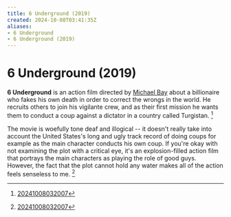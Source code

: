 ```yaml
---
title: 6 Underground (2019)
created: 2024-10-08T03:41:35Z
aliases:
- 6 Underground
- 6 Underground (2019)
---
```


# 6 Underground (2019)

**6 Underground** is an action film directed by [Michael Bay](michael-bay.md) about a billionaire who fakes his own death in order to correct the wrongs in the world. He recruits others to join his vigilante crew, and as their first mission he wants them to conduct a coup against a dictator in a country called Turgistan. [^1]

The movie is woefully tone deaf and illogical -- it doesn't really take into account the United States's long and ugly track record of doing coups for example as the main character conducts his own coup. If you're okay with not examining the plot with a critical eye, it's an explosion-filled action film that portrays the main characters as playing the role of good guys. However, the fact that the plot cannot hold any water makes all of the action feels senseless to me. [^1]

[^1]: [20241008032007](entries/20241008032007.md)
